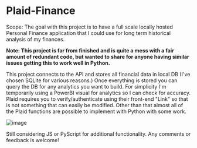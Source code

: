 # Plaid-Finance
Scope: The goal with this project is to have a full scale locally hosted Personal Finance application that I could use for long term historical analysis of my finances. 

<b>Note: This project is far from finished and is quite a mess with a fair amount of redundant code, but wanted to share for anyone having similar issues getting this to work well in Python.</b>




This project connects to the API and stores all financial data in local DB (I've chosen SQLite for various reasons.) Once everything is stored you can query the DB for any analytics you want to build. For simplicity I'm temporarily using a PowerBI visual for analytics so I can check for accuracy. Plaid requires you to verify/authenticate using their front-end "Link" so that is not something that can easily be modified. Other than that almost all of the Plaid functions are possible to implement with Python with some work.

![image](https://user-images.githubusercontent.com/87346809/203384596-8ea3dd22-11f6-43c6-8369-b87be67e5683.png)

Still considering JS or PyScript for additional functionality. Any comments or feedback is welcome!
